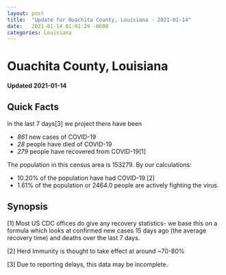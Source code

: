 ```yaml
---
layout: post
title:  "Update for Ouachita County, Louisiana - 2021-01-14"
date:   2021-01-14 01:01:29 -0600
categories: Louisiana
---
```


# Ouachita County, Louisiana
#### Updated 2021-01-14

## Quick Facts

In the last 7 days[3] we project there have been
- *861* new cases of COVID-19
- *28* people have died of COVID-19
- *279* people have recovered from COVID-19[1]

The population in this census area is 153279. By our calculations:
- 10.20% of the population have had COVID-19.[2]
- 1.61% of the population or 2464.0 people are actively fighting the virus.

## Synopsis




[1] Most US CDC offices do give any recovery statistics- we base this on a formula which looks at confirmed new cases
15 days ago (the average recovery time) and deaths over the last 7 days.

[2] Herd Immunity is thought to take effect at around ~70-80%

[3] Due to reporting delays, this data may be incomplete.
 
    